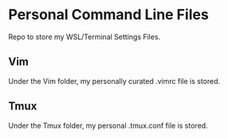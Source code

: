 # Personal Command Line Files
Repo to store my WSL/Terminal Settings Files.


## Vim
Under the Vim folder, my personally curated .vimrc file is stored.

## Tmux
Under the Tmux folder, my personal .tmux.conf file is stored.
